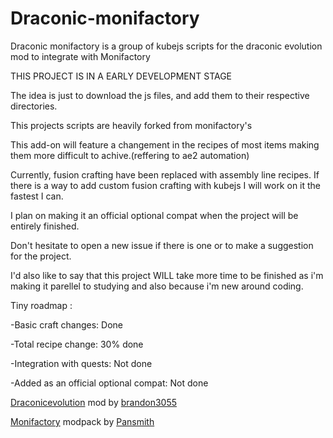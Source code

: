 # Draconic-monifactory
Draconic monifactory is a group of kubejs scripts for the draconic evolution mod to integrate with Monifactory

THIS PROJECT IS IN A EARLY DEVELOPMENT STAGE

The idea is just to download the js files, and add them to their respective directories.

This projects scripts are heavily forked from monifactory's


This add-on will feature a changement in the recipes of most items making them more difficult to achive.(reffering to ae2 automation)

Currently, fusion crafting have been replaced with assembly line recipes.
If there is a way to add custom fusion crafting with kubejs I will work on it the fastest I can.

I plan on making it an official optional compat when the project will be entirely finished.


Don't hesitate to open a new issue if there is one or to make a suggestion for the project.

I'd also like to say that this project WILL take more time to be finished as i'm making it
parellel to studying and also because i'm new around coding.

Tiny roadmap :

-Basic craft changes: Done

-Total recipe change: 30% done

-Integration with quests: Not done

-Added as an official optional compat: Not done

[Draconicevolution](https://github.com/Draconic-Inc/Draconic-Evolution) mod by [brandon3055](https://github.com/brandon3055)

[Monifactory](https://github.com/ThePansmith/Monifactory) modpack by [Pansmith](https://github.com/ThePansmith)
